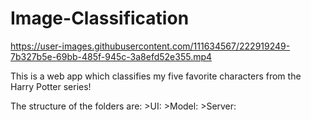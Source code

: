 # Image-Classification



https://user-images.githubusercontent.com/111634567/222919249-7b327b5e-69bb-485f-945c-3a8efd52e355.mp4

This is a web app which classifies my five favorite characters from the Harry Potter series!

The structure of the folders are:
    >UI:
    >Model:
    >Server:

